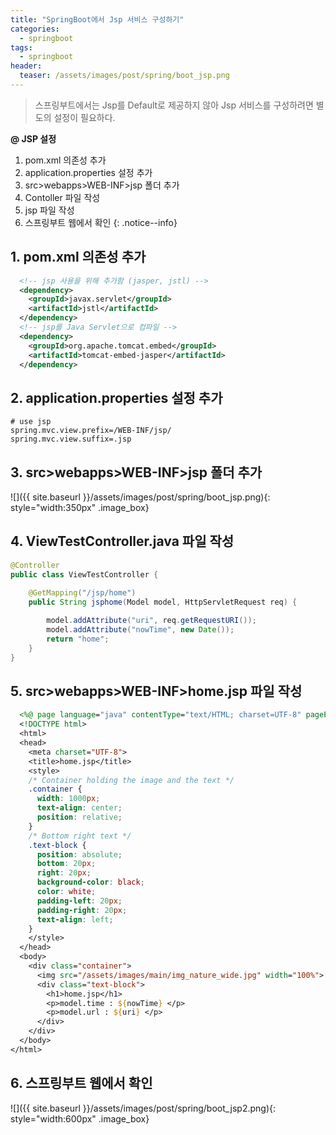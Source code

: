 ```yaml
---
title: "SpringBoot에서 Jsp 서비스 구성하기"
categories: 
  - springboot
tags:
  - springboot
header:
  teaser: /assets/images/post/spring/boot_jsp.png
---
```


> 스프링부트에서는 Jsp를 Default로 제공하지 않아 Jsp 서비스를 구성하려면 별도의 설정이 필요하다.  

**@ JSP 설정** 
1. pom.xml 의존성 추가   
2. application.properties 설정 추가    
3. src>webapps>WEB-INF>jsp 폴더 추가    
4. Contoller 파일 작성
5. jsp 파일 작성
6. 스프링부트 웹에서 확인
{: .notice--info}


## 1. pom.xml 의존성 추가 
```xml
  <!-- jsp 사용을 위해 추가함 (jasper, jstl) -->
  <dependency>
    <groupId>javax.servlet</groupId>
    <artifactId>jstl</artifactId>	
  </dependency>
  <!-- jsp를 Java Servlet으로 컴파일 -->
  <dependency>
    <groupId>org.apache.tomcat.embed</groupId>
    <artifactId>tomcat-embed-jasper</artifactId>	
  </dependency>
```

## 2. application.properties 설정 추가

```
# use jsp
spring.mvc.view.prefix=/WEB-INF/jsp/
spring.mvc.view.suffix=.jsp
```

## 3. src>webapps>WEB-INF>jsp 폴더 추가

![]({{ site.baseurl }}/assets/images/post/spring/boot_jsp.png){: style="width:350px" .image_box}


## 4. ViewTestController.java 파일 작성

```java
@Controller
public class ViewTestController {

	@GetMapping("/jsp/home")  				
	public String jsphome(Model model, HttpServletRequest req) { 
		
		model.addAttribute("uri", req.getRequestURI());		
		model.addAttribute("nowTime", new Date());
		return "home"; 
	}	
}
```

## 5. src>webapps>WEB-INF>home.jsp 파일 작성
```jsp
  <%@ page language="java" contentType="text/HTML; charset=UTF-8" pageEncoding="UTF-8" %>
  <!DOCTYPE html>
  <html>
  <head>
    <meta charset="UTF-8">
    <title>home.jsp</title>
    <style>  
    /* Container holding the image and the text */
    .container {
      width: 1000px;
      text-align: center;
      position: relative;
    }	    
    /* Bottom right text */
    .text-block {
      position: absolute;
      bottom: 20px;
      right: 20px;
      background-color: black;
      color: white;
      padding-left: 20px;
      padding-right: 20px;
      text-align: left;
    }	
    </style>  
  </head>
  <body>
    <div class="container">    
      <img src="/assets/images/main/img_nature_wide.jpg" width="100%">
      <div class="text-block">
        <h1>home.jsp</h1>
        <p>model.time : ${nowTime} </p>
        <p>model.url : ${uri} </p>
      </div>
    </div>
  </body>
</html>
```

## 6. 스프링부트 웹에서 확인
![]({{ site.baseurl }}/assets/images/post/spring/boot_jsp2.png){: style="width:600px" .image_box}

